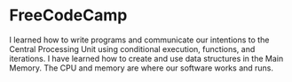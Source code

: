 # FreeCodeCamp

I learned how to write programs and communicate our intentions to the Central Processing Unit using conditional execution, functions, and iterations. I have learned how to create and use data structures in the Main Memory. The CPU and memory are where our software works and runs.
